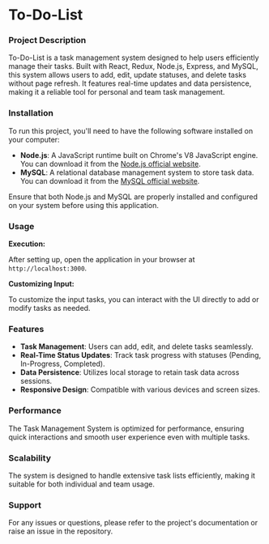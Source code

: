 # To-Do-List

### Project Description
To-Do-List is a task management system designed to help users efficiently manage their tasks. Built with React, Redux, Node.js, Express, and MySQL, this system allows users to add, edit, update statuses, and delete tasks without page refresh. It features real-time updates and data persistence, making it a reliable tool for personal and team task management.

### Installation
To run this project, you'll need to have the following software installed on your computer:

- **Node.js**: A JavaScript runtime built on Chrome's V8 JavaScript engine. You can download it from the [Node.js official website](https://nodejs.org/).
- **MySQL**: A relational database management system to store task data. You can download it from the [MySQL official website](https://www.mysql.com/).

Ensure that both Node.js and MySQL are properly installed and configured on your system before using this application.

### Usage

**Execution:**

After setting up, open the application in your browser at `http://localhost:3000`.

**Customizing Input:**

To customize the input tasks, you can interact with the UI directly to add or modify tasks as needed.

### Features
- **Task Management**: Users can add, edit, and delete tasks seamlessly.
- **Real-Time Status Updates**: Track task progress with statuses (Pending, In-Progress, Completed).
- **Data Persistence**: Utilizes local storage to retain task data across sessions.
- **Responsive Design**: Compatible with various devices and screen sizes.

### Performance
The Task Management System is optimized for performance, ensuring quick interactions and smooth user experience even with multiple tasks.

### Scalability
The system is designed to handle extensive task lists efficiently, making it suitable for both individual and team usage.

### Support
For any issues or questions, please refer to the project's documentation or raise an issue in the repository.

